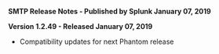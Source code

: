 **SMTP Release Notes - Published by Splunk January 07, 2019**


**Version 1.2.49 - Released January 07, 2019**

* Compatibility updates for next Phantom release
